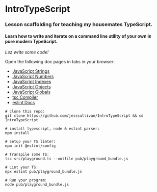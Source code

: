 # IntroTypeScript

### Lesson scaffolding for teaching my housemates TypeScript.  

#### Learn how to write and iterate on a command line utility of your own in pure modern TypeScript.


*Lez write some code!*

Open the following doc pages in tabs in your browser:
- [JavaScript Strings](https://developer.mozilla.org/en-US/docs/Web/JavaScript/Guide/Text_formatting)
- [JavaScript Numbers](https://developer.mozilla.org/en-US/docs/Web/JavaScript/Guide/Numbers_and_dates)
- [JavaScript Indexes](https://developer.mozilla.org/en-US/docs/Web/JavaScript/Guide/Indexed_collections)
- [JavaScript Objects](https://developer.mozilla.org/en-US/docs/Web/JavaScript/Guide/Working_with_Objects)
- [JavaScript Globals](https://developer.mozilla.org/en-US/docs/Web/JavaScript/Reference/Global_Objects)
- [tsc Compiler](https://www.typescriptlang.org/docs/handbook/compiler-options.html)
- [eslint Docs](https://typescript-eslint.io/docs/)

```
# clone this repo:
git clone https://github.com/jesssullivan/IntroTypeScript && cd IntroTypeScript

# install typescript, node & eslint parser:
npm install 

# Setup your TS linter:
npm init @eslint/config 

# Transpile some TS:
tsc src/playground.ts --outfile pub/playground_bundle.js

# Lint your TS:
npx eslint pub/playground_bundle.js

# Run your program:
node pub/playground_bundle.js 
```
